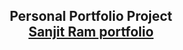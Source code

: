 <h2 align="center">
  Personal Portfolio Project<br/>
  <a href="https://personal-portfolio-six-mu-24.vercel.app/#contact" target="_blank">Sanjit Ram portfolio</a>
</h2>
